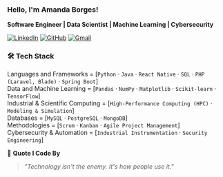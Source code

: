 ### Hello, I'm Amanda Borges!

**Software Engineer | Data Scientist | Machine Learning | Cybersecurity**

[![LinkedIn](https://img.shields.io/badge/LinkedIn-Connect-blue?style=flat&logo=linkedin)](https://linkedin.com/in/amandadecassiaborges)
[![GitHub](https://img.shields.io/badge/GitHub-Follow-black?style=flat&logo=github)](https://github.com/amandadecassiaborges)
[![Gmail](https://img.shields.io/badge/Gmail-Contact-red?style=flat&logo=gmail)](mailto:amandaborgeses@email.com)

### 🛠️ Tech Stack

Languages and Frameworks = [`Python` · `Java` · `React Native` · `SQL` · `PHP (Laravel, Blade)` · `Spring Boot`]  
Data and Machine Learning = [`Pandas` · `NumPy` · `Matplotlib` · `Scikit-learn` · `TensorFlow`]  
Industrial & Scientific Computing = [`High-Performance Computing (HPC)` · `Modeling & Simulation`]  
Databases = [`MySQL` · `PostgreSQL` · `MongoDB`]  
Methodologies = [`Scrum` · `Kanban` · `Agile Project Management`]  
Cybersecurity & Automation = [`Industrial Instrumentation` · `Security Engineering`]  

💬 **Quote I Code By**  
> *"Technology isn't the enemy. It's how people use it."*


